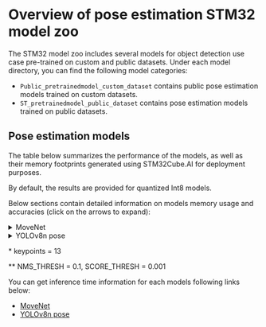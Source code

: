 # Overview of pose estimation STM32 model zoo


The STM32 model zoo includes several models for object detection use case pre-trained on custom and public datasets.
Under each model directory, you can find the following model categories:

- `Public_pretrainedmodel_custom_dataset` contains public pose estimation models trained on custom datasets.
- `ST_pretrainedmodel_public_dataset` contains pose estimation models trained on public datasets.

<a name="pose_models"></a>

## Pose estimation models

The table below summarizes the performance of the models, as well as their memory footprints generated using STM32Cube.AI for deployment purposes.

By default, the results are provided for quantized Int8 models.

Below sections contain detailed information on models memory usage and accuracies (click on the arrows to expand):

<details><summary>MoveNet</summary>

| Models                     | Implementation | Dataset    | Input Resolution | OKS          | MACCs    (M) | Activation RAM (KiB) | Weights Flash (KiB) | STM32Cube.AI version  | Source
|---------------------------|----------------|------------|------------------|---------------|--------------|----------------------|----------------------|-----------------------|--------
| ST MoveNet Lightning heatmaps   | TensorFlow     | COCO single pose 13kpts   | 192x192x3   | *51.96%               |   237.887      |   1394.41           |   2300.69      | 9.1.0                 |    [link](movenet/ST_pretrainedmodel_public_dataset/custom_dataset_person_13kpts/st_movenet_lightning_heatmaps_192/st_movenet_lightning_heatmaps_192_int8_pc.tflite)
| MoveNet Lightning heatmaps      | TensorFlow     | COCO single pose 17kpts   | 192x192x3   | 53.92%                |   238.8        |   1394.41           |   2301.08      | 9.1.0                 |    [link](movenet/Public_pretrainedmodel_custom_dataset/custom_dataset_person_17kpts/movenet_lightning_heatmaps_192/movenet_lightning_heatmaps_192_int8_pc.tflite)
| MoveNet Lightning heatmaps      | TensorFlow     | COCO single pose 17kpts   | 224x224x3   | 56.89%                |   325.026      |   1710.0            |   2301.08      | 9.1.0                 |    [link](movenet/Public_pretrainedmodel_custom_dataset/custom_dataset_person_17kpts/movenet_lightning_heatmaps_224/movenet_lightning_heatmaps_224_int8_pc.tflite)
| MoveNet Lightning heatmaps      | TensorFlow     | COCO single pose 17kpts   | 256x256x3   | 58.74%                |   424.519      |   2077.92           |   2301.08      | 9.1.0                 |    [link](movenet/Public_pretrainedmodel_custom_dataset/custom_dataset_person_17kpts/movenet_lightning_heatmaps_256/movenet_lightning_heatmaps_256_int8_pc.tflite)
| MoveNet Lightning               | TensorFlow     | COCO single pose 17kpts   | 192x192x3   | 54.12%                |   NA           |   NA                |   NA           | 9.1.0                 |    [link](movenet/Public_pretrainedmodel_custom_dataset/custom_dataset_person_17kpts/movenet_lightning_192/movenet_singlepose_lightning_192_int8.tflite)
| MoveNet Thunder                 | TensorFlow     | COCO single pose 17kpts   | 256x256x3   | 64.43%                |   NA           |   NA                |   NA           | 9.1.0                 |    [link](movenet/Public_pretrainedmodel_custom_dataset/custom_dataset_person_17kpts/movenet_thunder_256/movenet_singlepose_thunder_256_int8.tflite)

</details>
<details><summary>YOLOv8n pose</summary>

| Models                     | Implementation | Dataset    | Input Resolution | mAP_0.5**         | MACCs    (M) | Activation RAM (KiB) | Weights Flash (KiB) | STM32Cube.AI version  | Source
|---------------------------|----------------|------------|------------------|---------------|--------------|----------------------|----------------------|-----------------------|--------
| YOLOv8n pose per channel  | TensorFlow     | COCO multi pose 17kpts    | 256x256x3   | 51.06%                |   741.778      |   855.47            |   3449.16      | 9.1.0                 |    [stm32-hotspot](https://github.com/stm32-hotspot/ultralytics/blob/main/examples/YOLOv8-STEdgeAI/stedgeai_models/pose_estimation/yolov8n_256_quant_pc_uf_pose_coco-st.tflite)
| YOLOv8n pose per tensor   | TensorFlow     | COCO multi pose 17kpts    | 256x256x3   | 48.43%                |   741.778      |   786.43            |   3321.03      | 9.1.0                 |    [stm32-hotspot](https://github.com/stm32-hotspot/ultralytics/blob/main/examples/YOLOv8-STEdgeAI/stedgeai_models/pose_estimation/yolov8n_256_quant_pt_uf_pose_coco-st.tflite)
</details>

\* keypoints = 13

\** NMS_THRESH = 0.1, SCORE_THRESH = 0.001

You can get inference time information for each models following links below:
- [MoveNet](./movenet/README.md)
- [YOLOv8n pose](./yolov8n_pose/README.md)

